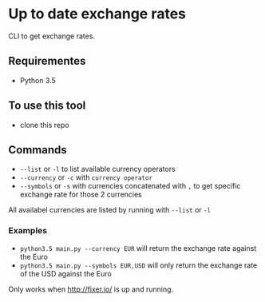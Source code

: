 # Up to date exchange rates
CLI to get exchange rates.

## Requirementes
- Python 3.5

## To use this tool
- clone this repo

## Commands
- `--list` or `-l` to list available currency operators
- `--currency` or `-c` with `currency operator`
- `--symbols` or `-s` with currencies concatenated with `,` to get specific exchange rate for those 2 currencies

All availabel currencies are listed by running with `--list` or `-l`

### Examples
- `python3.5 main.py --currency EUR` will return the exchange rate against the Euro
- `python3.5 main.py --symbols EUR,USD` will only return the exchange rate of the USD against the Euro

Only works when http://fixer.io/ is up and running.
